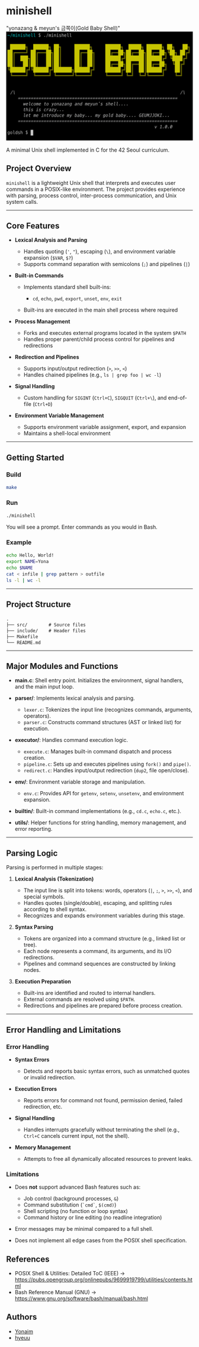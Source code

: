 # minishell

"yonazang & meyun's 금쪽이(Gold Baby Shell)"
![screenshot](/screenshot.png)

A minimal Unix shell implemented in C for the 42 Seoul curriculum.


## Project Overview

`minishell` is a lightweight Unix shell that interprets and executes user commands in a POSIX-like environment.
The project provides experience with parsing, process control, inter-process communication, and Unix system calls.

---

## Core Features

* **Lexical Analysis and Parsing**

  * Handles quoting (`'`, `"`), escaping (`\`), and environment variable expansion (`$VAR`, `$?`)
  * Supports command separation with semicolons (`;`) and pipelines (`|`)
* **Built-in Commands**

  * Implements standard shell built-ins:

    * `cd`, `echo`, `pwd`, `export`, `unset`, `env`, `exit`
  * Built-ins are executed in the main shell process where required
* **Process Management**

  * Forks and executes external programs located in the system `$PATH`
  * Handles proper parent/child process control for pipelines and redirections
* **Redirection and Pipelines**

  * Supports input/output redirection (`>`, `>>`, `<`)
  * Handles chained pipelines (e.g., `ls | grep foo | wc -l`)
* **Signal Handling**

  * Custom handling for `SIGINT` (`Ctrl+C`), `SIGQUIT` (`Ctrl+\`), and end-of-file (`Ctrl+D`)
* **Environment Variable Management**

  * Supports environment variable assignment, export, and expansion
  * Maintains a shell-local environment

---

## Getting Started

### Build

```sh
make
```

### Run

```sh
./minishell
```

You will see a prompt. Enter commands as you would in Bash.

### Example

```sh
echo Hello, World!
export NAME=Yona
echo $NAME
cat < infile | grep pattern > outfile
ls -l | wc -l
```

---

## Project Structure

```
.
├── src/        # Source files
├── include/    # Header files
├── Makefile
└── README.md
```

---

## Major Modules and Functions

* **main.c**:
  Shell entry point. Initializes the environment, signal handlers, and the main input loop.
* **parser/**:
  Implements lexical analysis and parsing.

  * `lexer.c`: Tokenizes the input line (recognizes commands, arguments, operators).
  * `parser.c`: Constructs command structures (AST or linked list) for execution.
* **executor/**:
  Handles command execution logic.

  * `execute.c`: Manages built-in command dispatch and process creation.
  * `pipeline.c`: Sets up and executes pipelines using `fork()` and `pipe()`.
  * `redirect.c`: Handles input/output redirection (`dup2`, file open/close).
* **env/**:
  Environment variable storage and manipulation.

  * `env.c`: Provides API for `getenv`, `setenv`, `unsetenv`, and environment expansion.
* **builtin/**:
  Built-in command implementations (e.g., `cd.c`, `echo.c`, etc.).
* **utils/**:
  Helper functions for string handling, memory management, and error reporting.

---

## Parsing Logic

Parsing is performed in multiple stages:

1. **Lexical Analysis (Tokenization)**

   * The input line is split into tokens: words, operators (`|`, `;`, `>`, `>>`, `<`), and special symbols.
   * Handles quotes (single/double), escaping, and splitting rules according to shell syntax.
   * Recognizes and expands environment variables during this stage.

2. **Syntax Parsing**

   * Tokens are organized into a command structure (e.g., linked list or tree).
   * Each node represents a command, its arguments, and its I/O redirections.
   * Pipelines and command sequences are constructed by linking nodes.

3. **Execution Preparation**

   * Built-ins are identified and routed to internal handlers.
   * External commands are resolved using `$PATH`.
   * Redirections and pipelines are prepared before process creation.

---

## Error Handling and Limitations

### Error Handling

* **Syntax Errors**

  * Detects and reports basic syntax errors, such as unmatched quotes or invalid redirection.
* **Execution Errors**

  * Reports errors for command not found, permission denied, failed redirection, etc.
* **Signal Handling**

  * Handles interrupts gracefully without terminating the shell (e.g., `Ctrl+C` cancels current input, not the shell).
* **Memory Management**

  * Attempts to free all dynamically allocated resources to prevent leaks.

### Limitations

* Does **not** support advanced Bash features such as:

  * Job control (background processes, `&`)
  * Command substitution (`` `cmd` ``, `$(cmd)`)
  * Shell scripting (no function or loop syntax)
  * Command history or line editing (no readline integration)
* Error messages may be minimal compared to a full shell.
* Does not implement all edge cases from the POSIX shell specification.
 

## References

- POSIX Shell & Utilities: Detailed ToC (IEEE)
	-> https://pubs.opengroup.org/onlinepubs/9699919799/utilities/contents.html
- Bash Reference Manual (GNU)
	-> https://www.gnu.org/software/bash/manual/bash.html


## Authors

* [Yonaim](https://github.com/Yonaim)
* [hyeuu](https://github.com/hey-uu)
